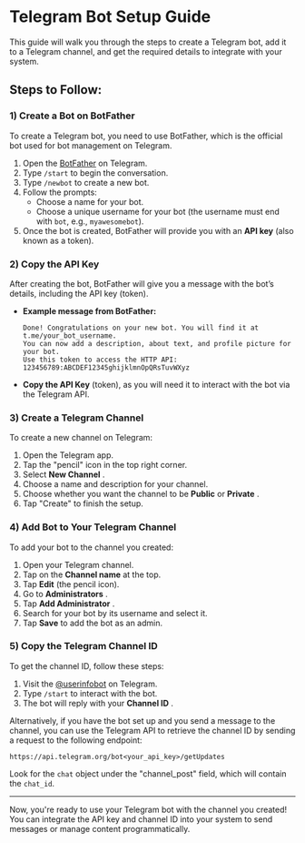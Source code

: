 # Telegram Bot Setup Guide

This guide will walk you through the steps to create a Telegram bot, add it to a Telegram channel, and get the required details to integrate with your system.

## Steps to Follow:

### 1) Create a Bot on BotFather

To create a Telegram bot, you need to use BotFather, which is the official bot used for bot management on Telegram.

1. Open the [BotFather](https://t.me/botfather) on Telegram.
2. Type `/start` to begin the conversation.
3. Type `/newbot` to create a new bot.
4. Follow the prompts:
   * Choose a name for your bot.
   * Choose a unique username for your bot (the username must end with `bot`, e.g., `myawesomebot`).
5. Once the bot is created, BotFather will provide you with an **API key** (also known as a token).

### 2) Copy the API Key

After creating the bot, BotFather will give you a message with the bot’s details, including the API key (token).

* **Example message from BotFather:**
  ```
  Done! Congratulations on your new bot. You will find it at t.me/your_bot_username.
  You can now add a description, about text, and profile picture for your bot.
  Use this token to access the HTTP API:
  123456789:ABCDEF12345ghijklmnOpQRsTuvWXyz
  ```
* **Copy the API Key** (token), as you will need it to interact with the bot via the Telegram API.

### 3) Create a Telegram Channel

To create a new channel on Telegram:

1. Open the Telegram app.
2. Tap the "pencil" icon in the top right corner.
3. Select  **New Channel** .
4. Choose a name and description for your channel.
5. Choose whether you want the channel to be **Public** or  **Private** .
6. Tap "Create" to finish the setup.

### 4) Add Bot to Your Telegram Channel

To add your bot to the channel you created:

1. Open your Telegram channel.
2. Tap on the **Channel name** at the top.
3. Tap **Edit** (the pencil icon).
4. Go to  **Administrators** .
5. Tap  **Add Administrator** .
6. Search for your bot by its username and select it.
7. Tap **Save** to add the bot as an admin.

### 5) Copy the Telegram Channel ID

To get the channel ID, follow these steps:

1. Visit the [@userinfobot](https://t.me/userinfobot) on Telegram.
2. Type `/start` to interact with the bot.
3. The bot will reply with your  **Channel ID** .

Alternatively, if you have the bot set up and you send a message to the channel, you can use the Telegram API to retrieve the channel ID by sending a request to the following endpoint:

```
https://api.telegram.org/bot<your_api_key>/getUpdates
```

Look for the `chat` object under the "channel_post" field, which will contain the `chat_id`.

---

Now, you're ready to use your Telegram bot with the channel you created! You can integrate the API key and channel ID into your system to send messages or manage content programmatically.
